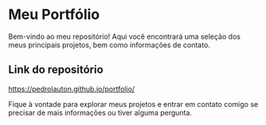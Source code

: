 # Meu Portfólio

Bem-vindo ao meu repositório! Aqui você encontrará uma seleção dos meus principais projetos, bem como informações de contato.

## Link do repositório

https://pedrolauton.github.io/portfolio/

Fique à vontade para explorar meus projetos e entrar em contato comigo se precisar de mais informações ou tiver alguma pergunta.
